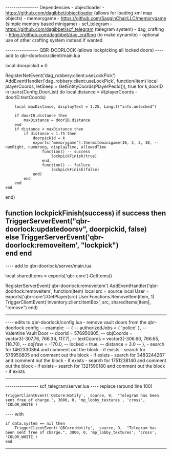 ---------------- Dependencies
	- objectloader - https://github.com/dagibbet/objectloader (allows for loading xml map objects)
	- memorygame - https://github.com/SagginChairLLC/memorygame (simple memory based minigame)
	- scf_telegram - https://github.com/dagibbet/scf_telegram (telegram system)
	- dag_crafting - https://github.com/dagibbet/dag_crafting (to make dynamite) - optional use of other crafting system instead if wanted

---------------- QBR-DOORLOCK (allows lockpicking all locked doors)
---- add to qbr-doorlock/client/main.lua

local doorpickid = 0

RegisterNetEvent('dag_robbery:client:useLockPick')
AddEventHandler('dag_robbery:client:useLockPick', function(item)
	local playerCoords, letSleep = GetEntityCoords(PlayerPedId()), true
	for k,doorID in ipairs(Config.DoorList) do
		local distance = #(playerCoords - doorID.textCoords)

		local maxDistance, displayText = 1.25, Lang:t("info.unlocked")

		if doorID.distance then
			maxDistance = doorID.distance
		end
		if distance < maxDistance then
			if distance < 1.75 then
				doorpickid = k
				exports["memorygame"]:thermiteminigame(10, 3, 3, 10, --numRight, numWrong, displayTime, allowedTime
					function() -- success
						lockpickFinish(true)
					end,
					function() -- failure
						lockpickFinish(false)
				end)
			end
		end
	end
end)


function lockpickFinish(success)
	if success then
		TriggerServerEvent("qbr-doorlock:updatedoorsv", doorpickid, false)	
	else
		TriggerServerEvent('qbr-doorlock:removeitem', "lockpick")        	
	end
end
----------------
---- add to qbr-doorlock/server/main.lua

local sharedItems = exports['qbr-core']:GetItems()

RegisterServerEvent('qbr-doorlock:removeitem')
AddEventHandler('qbr-doorlock:removeitem', function(item)
	local src = source
	local User = exports['qbr-core']:GetPlayer(src)
	User.Functions.RemoveItem(item, 1)
	TriggerClientEvent('inventory:client:ItemBox', src, sharedItems[item], "remove")
end)

----------------
---- edits to qbr-doorlock/config.lua
	- remove vault doors from the qbr-doorlock config
		-- example: 
		-- {
		-- authorizedJobs = { 'police' }, -- Valentine Vault Door
		-- doorid = 576950805,
		-- objCoords  = vector3(-307.76, 766.34, 117.7),
		-- textCoords  = vector3(-306.60, 766.65, 118.70),
		-- objYaw = -170.0,
		-- locked = true,
		-- distance = 3.0
		-- },
	- search for 1462330364 and comment out the block - if exists 
	- search for 576950805 and comment out the block - if exists
	- search for 3483244267 and comment out the block - if exists
	- search for 1751238140 and comment out the block - if exists
	- search for 1321590180 and comment out the block - if exists
	
	

---------------- 

---------------- scf_telegram/server.lua
---- replace (around line 100)
	
	TriggerClientEvent('QBCore:Notify', _source, 9,  "Telegram has been sent free of charge.", 3000, 0, 'mp_lobby_textures', 'cross', 'COLOR_WHITE')
	
---- with
	
	if data.system == nil then 
		TriggerClientEvent('QBCore:Notify', _source, 9,  "Telegram has been sent free of charge.", 3000, 0, 'mp_lobby_textures', 'cross', 'COLOR_WHITE')
	end


----------------


